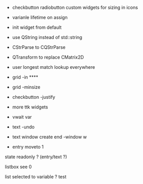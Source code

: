 + checkbutton radiobutton custom widgets for sizing in icons

+ varianle lifetime on assign

+ init widget from default

+ use QString instead of std::string
+ CStrParse to CQStrParse
+ QTransform to replace CMatrix2D

+ user longest match lookup everywhere

+ grid -in ****

+ grid -minsize

+ checkbutton -justify

+ more ttk widgets

+ vwait var

+ text -undo
+ text window create end -window w

+ entry moveto 1

state readonly ? (entry/text ?)

listbox see 0

list selected to variable ? test
